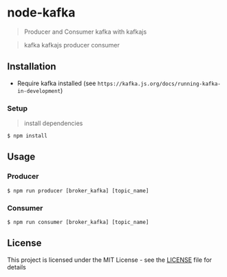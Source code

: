 # node-kafka
> Producer and Consumer kafka with kafkajs

> kafka kafkajs producer consumer

## Installation

- Require kafka installed (see `https://kafka.js.org/docs/running-kafka-in-development`)

### Setup

> install dependencies

```shell
$ npm install
```

## Usage

### Producer

```shell
$ npm run producer [broker_kafka] [topic_name]
```

### Consumer

```shell
$ npm run consumer [broker_kafka] [topic_name]
```

## License

This project is licensed under the MIT License - see the [LICENSE](LICENSE) file for details